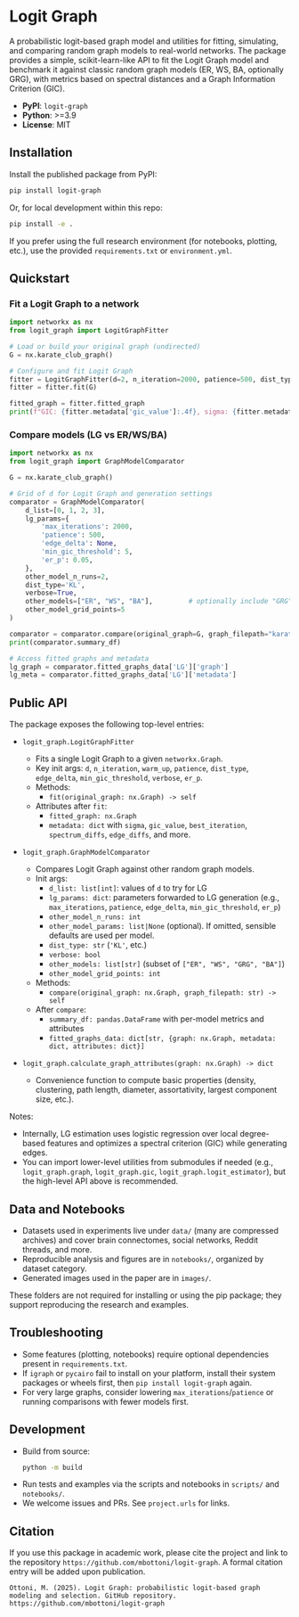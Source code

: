 # Logit Graph

A probabilistic logit-based graph model and utilities for fitting, simulating, and comparing random graph models to real-world networks. The package provides a simple, scikit-learn-like API to fit the Logit Graph model and benchmark it against classic random graph models (ER, WS, BA, optionally GRG), with metrics based on spectral distances and a Graph Information Criterion (GIC).

- **PyPI**: `logit-graph`
- **Python**: >=3.9
- **License**: MIT

## Installation

Install the published package from PyPI:

```bash
pip install logit-graph
```

Or, for local development within this repo:

```bash
pip install -e .
```

If you prefer using the full research environment (for notebooks, plotting, etc.), use the provided `requirements.txt` or `environment.yml`.

## Quickstart

### Fit a Logit Graph to a network

```python
import networkx as nx
from logit_graph import LogitGraphFitter

# Load or build your original graph (undirected)
G = nx.karate_club_graph()

# Configure and fit Logit Graph
fitter = LogitGraphFitter(d=2, n_iteration=2000, patience=500, dist_type='KL', verbose=True)
fitter = fitter.fit(G)

fitted_graph = fitter.fitted_graph
print(f"GIC: {fitter.metadata['gic_value']:.4f}, sigma: {fitter.metadata['sigma']:.4f}")
```

### Compare models (LG vs ER/WS/BA)

```python
import networkx as nx
from logit_graph import GraphModelComparator

G = nx.karate_club_graph()

# Grid of d for Logit Graph and generation settings
comparator = GraphModelComparator(
    d_list=[0, 1, 2, 3],
    lg_params={
        'max_iterations': 2000,
        'patience': 500,
        'edge_delta': None,
        'min_gic_threshold': 5,
        'er_p': 0.05,
    },
    other_model_n_runs=2,
    dist_type='KL',
    verbose=True,
    other_models=["ER", "WS", "BA"],         # optionally include "GRG"
    other_model_grid_points=5
)

comparator = comparator.compare(original_graph=G, graph_filepath="karate_club")
print(comparator.summary_df)

# Access fitted graphs and metadata
lg_graph = comparator.fitted_graphs_data['LG']['graph']
lg_meta = comparator.fitted_graphs_data['LG']['metadata']
```

## Public API

The package exposes the following top-level entries:

- `logit_graph.LogitGraphFitter`
  - Fits a single Logit Graph to a given `networkx.Graph`.
  - Key init args: `d`, `n_iteration`, `warm_up`, `patience`, `dist_type`, `edge_delta`, `min_gic_threshold`, `verbose`, `er_p`.
  - Methods:
    - `fit(original_graph: nx.Graph) -> self`
  - Attributes after `fit`:
    - `fitted_graph: nx.Graph`
    - `metadata: dict` with `sigma`, `gic_value`, `best_iteration`, `spectrum_diffs`, `edge_diffs`, and more.

- `logit_graph.GraphModelComparator`
  - Compares Logit Graph against other random graph models.
  - Init args:
    - `d_list: list[int]`: values of `d` to try for LG
    - `lg_params: dict`: parameters forwarded to LG generation (e.g., `max_iterations`, `patience`, `edge_delta`, `min_gic_threshold`, `er_p`)
    - `other_model_n_runs: int`
    - `other_model_params: list|None` (optional). If omitted, sensible defaults are used per model.
    - `dist_type: str` (`'KL'`, etc.)
    - `verbose: bool`
    - `other_models: list[str]` (subset of `["ER", "WS", "GRG", "BA"]`)
    - `other_model_grid_points: int`
  - Methods:
    - `compare(original_graph: nx.Graph, graph_filepath: str) -> self`
  - After `compare`:
    - `summary_df: pandas.DataFrame` with per-model metrics and attributes
    - `fitted_graphs_data: dict[str, {graph: nx.Graph, metadata: dict, attributes: dict}]`

- `logit_graph.calculate_graph_attributes(graph: nx.Graph) -> dict`
  - Convenience function to compute basic properties (density, clustering, path length, diameter, assortativity, largest component size, etc.).

Notes:
- Internally, LG estimation uses logistic regression over local degree-based features and optimizes a spectral criterion (GIC) while generating edges.
- You can import lower-level utilities from submodules if needed (e.g., `logit_graph.graph`, `logit_graph.gic`, `logit_graph.logit_estimator`), but the high-level API above is recommended.

## Data and Notebooks

- Datasets used in experiments live under `data/` (many are compressed archives) and cover brain connectomes, social networks, Reddit threads, and more.
- Reproducible analysis and figures are in `notebooks/`, organized by dataset category.
- Generated images used in the paper are in `images/`.

These folders are not required for installing or using the pip package; they support reproducing the research and examples.

## Troubleshooting

- Some features (plotting, notebooks) require optional dependencies present in `requirements.txt`.
- If `igraph` or `pycairo` fail to install on your platform, install their system packages or wheels first, then `pip install logit-graph` again.
- For very large graphs, consider lowering `max_iterations`/`patience` or running comparisons with fewer models first.

## Development

- Build from source:
  ```bash
  python -m build
  ```
- Run tests and examples via the scripts and notebooks in `scripts/` and `notebooks/`.
- We welcome issues and PRs. See `project.urls` for links.

## Citation

If you use this package in academic work, please cite the project and link to the repository `https://github.com/mbottoni/logit-graph`. A formal citation entry will be added upon publication.

```text
Ottoni, M. (2025). Logit Graph: probabilistic logit-based graph modeling and selection. GitHub repository. https://github.com/mbottoni/logit-graph
```
